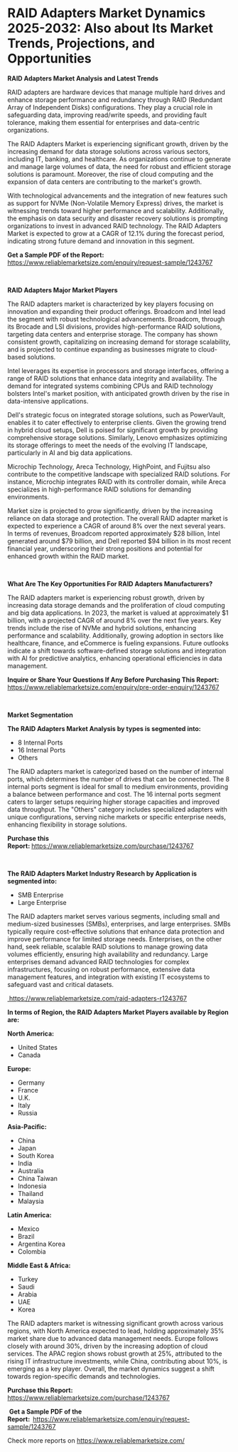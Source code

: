 <p><h1>RAID Adapters Market Dynamics 2025-2032: Also about Its Market Trends, Projections, and Opportunities</h1></p><p><strong>RAID Adapters Market Analysis and Latest Trends</strong></p>
<p><p>RAID adapters are hardware devices that manage multiple hard drives and enhance storage performance and redundancy through RAID (Redundant Array of Independent Disks) configurations. They play a crucial role in safeguarding data, improving read/write speeds, and providing fault tolerance, making them essential for enterprises and data-centric organizations.</p><p>The RAID Adapters Market is experiencing significant growth, driven by the increasing demand for data storage solutions across various sectors, including IT, banking, and healthcare. As organizations continue to generate and manage large volumes of data, the need for robust and efficient storage solutions is paramount. Moreover, the rise of cloud computing and the expansion of data centers are contributing to the market's growth. </p><p>With technological advancements and the integration of new features such as support for NVMe (Non-Volatile Memory Express) drives, the market is witnessing trends toward higher performance and scalability. Additionally, the emphasis on data security and disaster recovery solutions is prompting organizations to invest in advanced RAID technology. The RAID Adapters Market is expected to grow at a CAGR of 12.1% during the forecast period, indicating strong future demand and innovation in this segment.</p></p>
<p><strong>Get a Sample PDF of the Report:&nbsp;</strong> <a href="https://www.reliablemarketsize.com/enquiry/request-sample/1243767?utm_campaign=1832&utm_medium=2&utm_source=Github&utm_content=ia&utm_term=11022025&utm_id=raid-adapters">https://www.reliablemarketsize.com/enquiry/request-sample/1243767</a></p>
<p>&nbsp;</p>
<p><strong>RAID Adapters Major Market Players</strong></p>
<p><p>The RAID adapters market is characterized by key players focusing on innovation and expanding their product offerings. Broadcom and Intel lead the segment with robust technological advancements. Broadcom, through its Brocade and LSI divisions, provides high-performance RAID solutions, targeting data centers and enterprise storage. The company has shown consistent growth, capitalizing on increasing demand for storage scalability, and is projected to continue expanding as businesses migrate to cloud-based solutions.</p><p>Intel leverages its expertise in processors and storage interfaces, offering a range of RAID solutions that enhance data integrity and availability. The demand for integrated systems combining CPUs and RAID technology bolsters Intel's market position, with anticipated growth driven by the rise in data-intensive applications.</p><p>Dell's strategic focus on integrated storage solutions, such as PowerVault, enables it to cater effectively to enterprise clients. Given the growing trend in hybrid cloud setups, Dell is poised for significant growth by providing comprehensive storage solutions. Similarly, Lenovo emphasizes optimizing its storage offerings to meet the needs of the evolving IT landscape, particularly in AI and big data applications.</p><p>Microchip Technology, Areca Technology, HighPoint, and Fujitsu also contribute to the competitive landscape with specialized RAID solutions. For instance, Microchip integrates RAID with its controller domain, while Areca specializes in high-performance RAID solutions for demanding environments.</p><p>Market size is projected to grow significantly, driven by the increasing reliance on data storage and protection. The overall RAID adapter market is expected to experience a CAGR of around 8% over the next several years. In terms of revenues, Broadcom reported approximately $28 billion, Intel generated around $79 billion, and Dell reported $94 billion in its most recent financial year, underscoring their strong positions and potential for enhanced growth within the RAID market.</p></p>
<p>&nbsp;</p>
<p><strong>What Are The Key Opportunities For RAID Adapters Manufacturers?</strong></p>
<p><p>The RAID adapters market is experiencing robust growth, driven by increasing data storage demands and the proliferation of cloud computing and big data applications. In 2023, the market is valued at approximately $1 billion, with a projected CAGR of around 8% over the next five years. Key trends include the rise of NVMe and hybrid solutions, enhancing performance and scalability. Additionally, growing adoption in sectors like healthcare, finance, and eCommerce is fueling expansions. Future outlooks indicate a shift towards software-defined storage solutions and integration with AI for predictive analytics, enhancing operational efficiencies in data management.</p></p>
<p><strong>Inquire or Share Your Questions If Any Before Purchasing This Report:</strong> <a href="https://www.reliablemarketsize.com/enquiry/pre-order-enquiry/1243767?utm_campaign=1832&utm_medium=2&utm_source=Github&utm_content=ia&utm_term=11022025&utm_id=raid-adapters">https://www.reliablemarketsize.com/enquiry/pre-order-enquiry/1243767</a></p>
<p>&nbsp;</p>
<p><strong>Market Segmentation</strong></p>
<p><strong>The RAID Adapters Market Analysis by types is segmented into:</strong></p>
<p><ul><li>8 Internal Ports</li><li>16 Internal Ports</li><li>Others</li></ul></p>
<p><p>The RAID adapters market is categorized based on the number of internal ports, which determines the number of drives that can be connected. The 8 internal ports segment is ideal for small to medium environments, providing a balance between performance and cost. The 16 internal ports segment caters to larger setups requiring higher storage capacities and improved data throughput. The "Others" category includes specialized adapters with unique configurations, serving niche markets or specific enterprise needs, enhancing flexibility in storage solutions.</p></p>
<p><strong>Purchase this Report:&nbsp;</strong><a href="https://www.reliablemarketsize.com/purchase/1243767?utm_campaign=1832&utm_medium=2&utm_source=Github&utm_content=ia&utm_term=11022025&utm_id=raid-adapters">https://www.reliablemarketsize.com/purchase/1243767</a></p>
<p>&nbsp;</p>
<p><strong>The RAID Adapters Market Industry Research by Application is segmented into:</strong></p>
<p><ul><li>SMB Enterprise</li><li>Large Enterprise</li></ul></p>
<p><p>The RAID adapters market serves various segments, including small and medium-sized businesses (SMBs), enterprises, and large enterprises. SMBs typically require cost-effective solutions that enhance data protection and improve performance for limited storage needs. Enterprises, on the other hand, seek reliable, scalable RAID solutions to manage growing data volumes efficiently, ensuring high availability and redundancy. Large enterprises demand advanced RAID technologies for complex infrastructures, focusing on robust performance, extensive data management features, and integration with existing IT ecosystems to safeguard vast and critical datasets.</p></p>
<p><a href="https://www.reliablemarketsize.com/raid-adapters-r1243767?utm_campaign=1832&utm_medium=2&utm_source=Github&utm_content=ia&utm_term=11022025&utm_id=raid-adapters">&nbsp;https://www.reliablemarketsize.com/raid-adapters-r1243767</a></p>
<p><strong>In terms of Region, the RAID Adapters Market Players available by Region are:</strong></p>
<p>
    <p> <strong> North America: </strong>
        <ul>
            <li>United States</li>
            <li>Canada</li>
        </ul>
        </p> 
    <p> <strong> Europe: </strong>
        <ul>
            <li>Germany</li>
            <li>France</li>
            <li>U.K.</li>
            <li>Italy</li>
            <li>Russia</li>
        </ul>
        </p> 
    <p> <strong> Asia-Pacific: </strong>
        <ul>
            <li>China</li>
            <li>Japan</li>
            <li>South Korea</li>
            <li>India</li>
            <li>Australia</li>
            <li>China Taiwan</li>
            <li>Indonesia</li>
            <li>Thailand</li>
            <li>Malaysia</li>
        </ul>
        </p> 
    <p> <strong> Latin America: </strong>
        <ul>
            <li>Mexico</li>
            <li>Brazil</li>
            <li>Argentina Korea</li>
            <li>Colombia</li>
        </ul>
        </p> 
    <p> <strong> Middle East & Africa: </strong>
        <ul>
            <li>Turkey</li>
            <li>Saudi</li>
            <li>Arabia</li>
            <li>UAE</li>
            <li>Korea</li>
        </ul>
    </p>
    </p>
<p><p>The RAID adapters market is witnessing significant growth across various regions, with North America expected to lead, holding approximately 35% market share due to advanced data management needs. Europe follows closely with around 30%, driven by the increasing adoption of cloud services. The APAC region shows robust growth at 25%, attributed to the rising IT infrastructure investments, while China, contributing about 10%, is emerging as a key player. Overall, the market dynamics suggest a shift towards region-specific demands and technologies.</p></p>
<p><strong>Purchase this Report: </strong><a href="https://www.reliablemarketsize.com/purchase/1243767?utm_campaign=1832&utm_medium=2&utm_source=Github&utm_content=ia&utm_term=11022025&utm_id=raid-adapters">https://www.reliablemarketsize.com/purchase/1243767</a></p>
<p>&nbsp;<strong>Get a Sample PDF of the Report:&nbsp;&nbsp;</strong><a href="https://www.reliablemarketsize.com/enquiry/request-sample/1243767?utm_campaign=1832&utm_medium=2&utm_source=Github&utm_content=ia&utm_term=11022025&utm_id=raid-adapters">https://www.reliablemarketsize.com/enquiry/request-sample/1243767</a></p>
<p><strong></strong></p>
<p>Check more reports on <a href="https://www.reliablemarketsize.com/?utm_campaign=1832&utm_medium=2&utm_source=Github&utm_content=ia&utm_term=11022025&utm_id=raid-adapters">https://www.reliablemarketsize.com/</a></p>